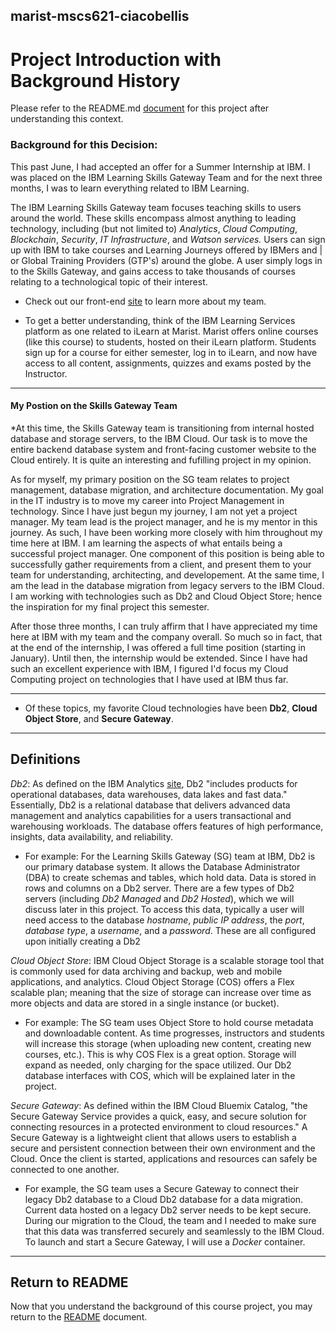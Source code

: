 ## marist-mscs621-ciacobellis
# Project Introduction with Background History

Please refer to the README.md [document](https://github.com/incredablechris/marist-mscs621-ciacobellis/edit/master/final_project/README.md) for this project after understanding this context.

### Background for this Decision: 

This past June, I had accepted an offer for a Summer Internship at IBM. I was placed on the IBM Learning Skills Gateway Team and for the next three months, I was to learn everything related to IBM Learning.

The IBM Learning Skills Gateway team focuses teaching skills to users around the world. These skills encompass almost anything to leading technology, including (but not limited to) *Analytics*, *Cloud Computing*, *Blockchain*, *Security*, *IT Infrastructure*, and *Watson services.* Users can sign up with IBM to take courses and Learning Journeys offered by IBMers and | or Global Training Providers (GTP's) around the globe. A user simply logs in to the Skills Gateway, and gains access to take  thousands of courses relating to a technological topic of their interest.

- Check out our front-end [site](https://www-03.ibm.com/services/learning/itesp.wss/zz-en?pageType=page&c=a0011023) to learn more about my team.

- To get a better understanding, think of the IBM Learning Services platform as one related to iLearn at Marist. Marist offers online courses (like this course) to students, hosted on their iLearn platform. Students sign up for a course for either semester, log in to iLearn, and now have access to all content, assignments, quizzes and exams posted by the Instructor.
_________________________________________________________________________________________________________________________

#### My Postion on the Skills Gateway Team

*At this time, the Skills Gateway team is transitioning from internal hosted database and storage servers, to the IBM Cloud. Our task is to move the entire backend database system and front-facing customer website to the Cloud entirely. It is quite an interesting and fufilling project in my opinion.

As for myself, my primary position on the SG team relates to project management, database migration, and architecture documentation. My goal in the IT industry is to move my career into Project Management in technology. Since I have just begun my journey, I am not yet a project manager. My team lead is the project manager, and he is my mentor in this journey. As such, I have been working more closely with him throughout my time here at IBM. I am learning the aspects of what entails being a successful project manager. One component of this position is being able to successfully gather requirements from a client, and present them to your team for understanding, architecting, and developement. At the same time, I am the lead in the database migration from legacy servers to the IBM Cloud. I am working with technologies such as Db2 and Cloud Object Store; hence the inspiration for my final project this semester.

After those three months, I can truly affirm that I have appreciated my time here at IBM with my team and the company overall. So much so in fact, that at the end of the internship, I was offered a full time position (starting in January). Until then, the internship would be extended. Since I have had such an excellent experience with IBM, I figured I'd focus my Cloud Computing project on technologies that I have used at IBM thus far.
_________________________________________________________________________________________________________________________

* Of these topics, my favorite Cloud technologies have been **Db2**, **Cloud Object Store**, and **Secure Gateway**.
_________________________________________________________________________________________________________________________

## Definitions

_Db2_: As defined on the IBM Analytics [site](https://www.ibm.com/analytics/us/en/db2/), Db2 "includes products for operational databases, data warehouses, data lakes and fast data." Essentially, Db2 is a relational database that delivers advanced data management and analytics capabilities for a users transactional and warehousing workloads. The database offers features of high performance, insights, data availability, and reliability. 

- For example: For the Learning Skills Gateway (SG) team at IBM, Db2 is our primary database system. It allows the Database Administrator (DBA) to create schemas and tables, which hold data. Data is stored in rows and columns on a Db2 server. There are a few types of Db2 servers (including *Db2 Managed* and *Db2 Hosted*), which we will discuss later in this project. To access this data, typically a user will need access to the database _hostname_, _public IP address_, the _port_, _database type_, a _username_, and a _password_. These are all configured upon initially creating a Db2 

_Cloud Object Store_: IBM Cloud Object Storage is a scalable storage tool that is commonly used for data archiving and backup, web and mobile applications, and analytics. Cloud Object Storage (COS) offers a Flex scalable plan; meaning that the size of storage can increase over time as more objects and data are stored in a single instance (or bucket).

- For example: The SG team uses Object Store to hold course metadata and downloadable content. As time progresses, instructors and students will increase this storage (when uploading new content, creating new courses, etc.). This is why COS Flex is a great option. Storage will expand as needed, only charging for the space utilized. Our Db2 database interfaces with COS, which will be explained later in the project.

_Secure Gateway_: As defined within the IBM Cloud Bluemix Catalog, "the Secure Gateway Service provides a quick, easy, and secure solution for connecting resources in a protected environment to cloud resources." A Secure Gateway is a lightweight client that allows users to establish a secure and persistent connection between their own environment and the Cloud. Once the client is started, applications and resources can safely be connected to one another.

- For example, the SG team uses a Secure Gateway to connect their legacy Db2 database to a Cloud Db2 database for a data migration. Current data hosted on a legacy Db2 server needs to be kept secure. During our migration to the Cloud, the team and I needed to make sure that this data was transferred securely and seamlessly to the IBM Cloud. To launch and start a Secure Gateway, I will use a *Docker* container.  
_________________________________________________________________________________________________________________________

## Return to README

Now that you understand the background of this course project, you may return to the [README](https://github.com/incredablechris/marist-mscs621-ciacobellis/edit/master/final_project/README.md) document.
